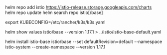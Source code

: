 helm repo add istio https://istio-release.storage.googleapis.com/charts
helm repo update
helm search repo istio[/base]

export KUBECONFIG=/etc/rancher/k3s/k3s.yaml

helm show values istio/base --version 1.17.1 > ../istio/istio-base-default.yaml

helm install istio-base istio/base --set defaultRevision=default --namespace istio-system --create-namespace --version 1.17.1